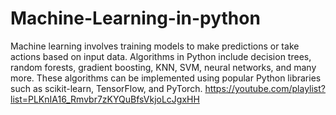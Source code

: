 # Machine-Learning-in-python
Machine learning involves training models to make predictions or take actions based on input data. Algorithms in Python include decision trees, random forests, gradient boosting, KNN, SVM, neural networks, and many more. These algorithms can be implemented using popular Python libraries such as scikit-learn, TensorFlow, and PyTorch.
https://youtube.com/playlist?list=PLKnIA16_Rmvbr7zKYQuBfsVkjoLcJgxHH
